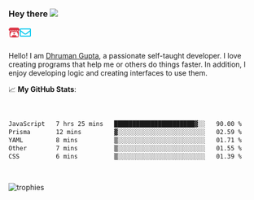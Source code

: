 ### Hey there <img src="https://media.giphy.com/media/hvRJCLFzcasrR4ia7z/giphy.gif" width="25px">

<a href="https://itch.io/profile/berlm">
  <img align="left" alt="Berlm's Itch" width="22px" src="/assets/itch-io.svg" />
</a>
<a href="mailto:me@berlm.me">
  <img align="left" alt="Email Berlm" width="22px" src="/assets/envelope.svg" />
</a>

<br />  
<br />  
  
Hello! I am [Dhruman Gupta](https://berlm.me/), a passionate self-taught developer. I love creating programs that help me or others do things faster. In addition, I enjoy developing logic and creating interfaces to use them.  
  
  📈 **My GitHub Stats**:  
    
<br />

<!--START_SECTION:waka-->
```text
JavaScript   7 hrs 25 mins   ██████████████████████▓░░   90.00 % 
Prisma       12 mins         ▓░░░░░░░░░░░░░░░░░░░░░░░░   02.59 % 
YAML         8 mins          ▒░░░░░░░░░░░░░░░░░░░░░░░░   01.71 % 
Other        7 mins          ▒░░░░░░░░░░░░░░░░░░░░░░░░   01.55 % 
CSS          6 mins          ▒░░░░░░░░░░░░░░░░░░░░░░░░   01.39 % 
```
<!--END_SECTION:waka-->
<br />  
  
  
![trophies](https://github-profile-trophy.vercel.app/?username=DhrumanGupta&theme=onestar&column=4&margin-w=10&margin-h=10)  
